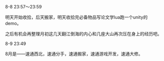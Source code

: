 8-8 23:57～23:59

明天开始收拾，后天搬家，明天收拾完必备物品写论文学lua跑一个unity的demo。

之后有机会再整理月初这几天翻江倒海的内心和几座大山再次压在身上的经历吧。

8-9 23:49

8月是——速通西北，速通分手，速通搬家，速通游戏开发，速通大修。